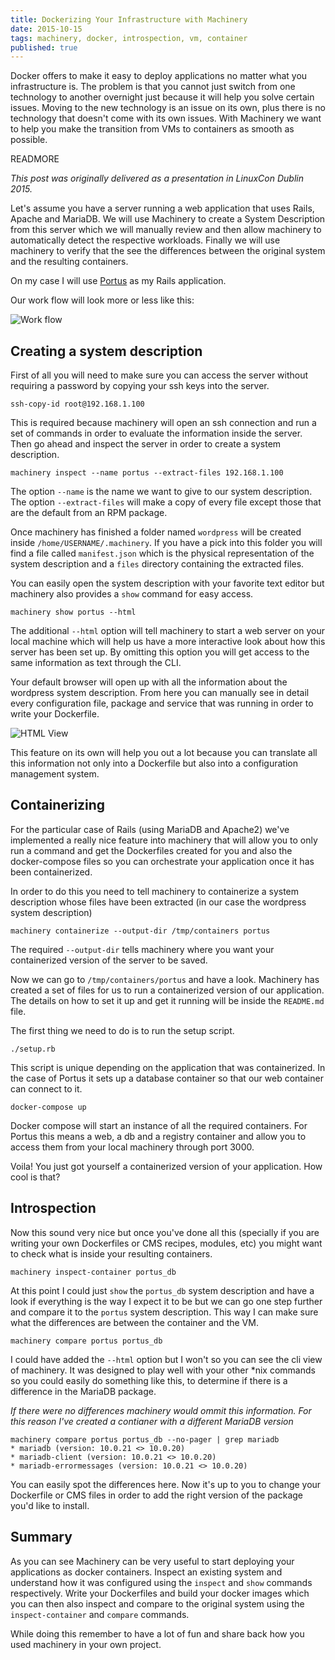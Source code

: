 ```yaml
---
title: Dockerizing Your Infrastructure with Machinery
date: 2015-10-15
tags: machinery, docker, introspection, vm, container
published: true
---
```


Docker offers to make it easy to deploy applications no matter what you
infrastructure is. The problem is that you cannot just switch from one
technology to another overnight just because it will help you solve certain
issues. Moving to the new technology is an issue on its own, plus there is no
technology that doesn't come with its own issues. With Machinery we want to help
you make the transition from VMs to containers as smooth as possible.

READMORE

_This post was originally delivered as a presentation in LinuxCon Dublin 2015._

Let's assume you have a server running a web application that uses Rails, Apache
and MariaDB. We will use Machinery to create a System Description from this
server which we will manually review and then allow machinery to automatically
detect the respective workloads. Finally we will use machinery to verify that
the see the differences between the original system and the resulting
containers.

On my case I will use [Portus](http://suse.github.io/Portus/) as my Rails
application.

Our work flow will look more or less like this:

![Work flow](dockerizing-your-infrastructure-with-machinery/workflow.png)

## Creating a system description

First of all you will need to make sure you can access the server without
requiring a password by copying your ssh keys into the server.

```
ssh-copy-id root@192.168.1.100
```

This is required because machinery will open an ssh connection and run a set of
commands in order to evaluate the information inside the server. Then go ahead
and inspect the server in order to create a system description.

```shell
machinery inspect --name portus --extract-files 192.168.1.100
```

The option `--name` is the name we want to give to our system description. The
option `--extract-files` will make a copy of every file except those that are
the default from an RPM package.

Once machinery has finished a folder named `wordpress` will be created inside
`/home/USERNAME/.machinery`. If you have a pick into this folder you will find
a file called `manifest.json` which is the physical representation of the system
description and a `files` directory containing the extracted files.

You can easily open the system description with your favorite text editor but
machinery also provides a `show` command for easy access.

```shell
machinery show portus --html
```

The additional `--html` option will tell machinery to start a web server on your
local machine which will help us have a more interactive look about how this
server has been set up. By omitting this option you will get access to the same
information as text through the CLI.

Your default browser will open up with all the information about the wordpress
system description. From here you can manually see in detail every configuration
file, package and service that was running in order to write your Dockerfile.


![HTML View](dockerizing-your-infrastructure-with-machinery/html-view.png)

This feature on its own will help you out a lot because you can translate all
this information not only into a Dockerfile but also into a configuration
management system.

## Containerizing

For the particular case of Rails (using MariaDB and Apache2) we've implemented
a really nice feature into machinery that will allow you to only run a command
and get the Dockerfiles created for you and also the docker-compose files so you
can orchestrate your application once it has been containerized.

In order to do this you need to tell machinery to containerize a system
description whose files have been extracted (in our case the wordpress system
description)

```shell
machinery containerize --output-dir /tmp/containers portus
```

The required `--output-dir` tells machinery where you want your containerized
version of the server to be saved.

Now we can go to `/tmp/containers/portus` and have a look. Machinery has
created a set of files for us to run a containerized version of our application.
The details on how to set it up and get it running will be inside the
`README.md` file.

The first thing we need to do is to run the setup script.

```shell
./setup.rb
```

This script is unique depending on the application that was containerized. In
the case of Portus it sets up a database container so that our web container can
connect to it.

```shell
docker-compose up
```

Docker compose will start an instance of all the required containers. For Portus
this means a web, a db and a registry container and allow you to access them
from your local machinery through port 3000.

Voila! You just got yourself a containerized version of your application. How
cool is that?

## Introspection

Now this sound very nice but once you've done all this (specially if you are
writing your own Dockerfiles or CMS recipes, modules, etc) you might want to
check what is inside your resulting containers.

```shell
machinery inspect-container portus_db
```

At this point I could just `show` the `portus_db` system description and have
a look if everything is the way I expect it to be but we can go one step further
and compare it to the `portus` system description. This way I can make sure
what the differences are between the container and the VM.

```shell
machinery compare portus portus_db
```

I could have added the `--html` option but I won't so you can see the cli
view of machinery. It was designed to play well with your other \*nix commands
so you could easily do something like this, to determine if there is
a difference in the MariaDB package.

_If there were no differences machinery would ommit this information. For this
reason I've created a contianer with a different MariaDB version_

```shell
machinery compare portus portus_db --no-pager | grep mariadb
* mariadb (version: 10.0.21 <> 10.0.20)
* mariadb-client (version: 10.0.21 <> 10.0.20)
* mariadb-errormessages (version: 10.0.21 <> 10.0.20)
```

You can easily spot the differences here. Now it's up to you to change your
Dockerfile or CMS files in order to add the right version of the package you'd
like to install.

## Summary

As you can see Machinery can be very useful to start deploying your applications
as docker containers. Inspect an existing system and understand how it was
configured using the `inspect` and `show` commands respectively. Write your
Dockerfiles and build your docker images which you can then also inspect and
compare to the original system using the `inspect-container` and `compare`
commands.

While doing this remember to have a lot of fun and share back how you used
machinery in your own project.
